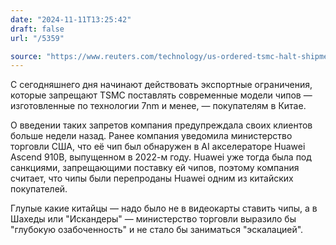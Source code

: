 ```yaml
---
date: "2024-11-11T13:25:42"
draft: false
url: "/5359"

source: "https://www.reuters.com/technology/us-ordered-tsmc-halt-shipments-china-chips-used-ai-applications-source-says-2024-11-10/"
---
```


С сегодняшнего дня начинают действовать экспортные ограничения, которые запрещают TSMC поставлять современные модели чипов — изготовленные по технологии 7nm и менее, — покупателям в Китае.

О введении таких запретов компания предупреждала своих клиентов больше недели назад. Ранее компания уведомила министерство торговли США, что её чип был обнаружен в AI акселераторе Huawei Ascend 910B, выпущенном в 2022-м году. Huawei уже тогда была под санкциями, запрещающими поставку ей чипов, поэтому компания считает, что чипы были перепроданы Huawei одним из китайских покупателей.

Глупые какие китайцы — надо было не в видеокарты ставить чипы, а в Шахеды или "Искандеры" — министерство торговли выразило бы "глубокую озабоченность" и не стало бы заниматься "эскалацией".